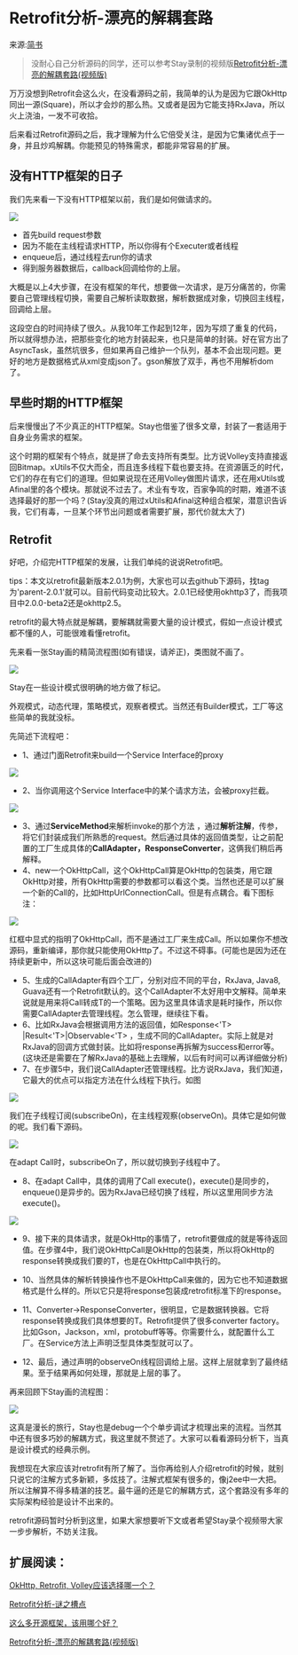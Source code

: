 # Retrofit分析-漂亮的解耦套路

来源:[简书](http://www.jianshu.com/p/45cb536be2f4#rd)

> 没耐心自己分析源码的同学，还可以参考Stay录制的视频版[Retrofit分析-漂亮的解耦套路(视频版)](http://www.stay4it.com/course/22/info)

万万没想到Retrofit会这么火，在没看源码之前，我简单的认为是因为它跟OkHttp同出一源(Square)，所以才会炒的那么热。又或者是因为它能支持RxJava，所以火上浇油，一发不可收拾。

后来看过Retrofit源码之后，我才理解为什么它倍受关注，是因为它集诸优点于一身，并且炒鸡解耦。你能预见的特殊需求，都能非常容易的扩展。

## 没有HTTP框架的日子

我们先来看一下没有HTTP框架以前，我们是如何做请求的。

![](1/1.png)

* 首先build request参数
* 因为不能在主线程请求HTTP，所以你得有个Executer或者线程
* enqueue后，通过线程去run你的请求
* 得到服务器数据后，callback回调给你的上层。

大概是以上4大步骤，在没有框架的年代，想要做一次请求，是万分痛苦的，你需要自己管理线程切换，需要自己解析读取数据，解析数据成对象，切换回主线程，回调给上层。

这段空白的时间持续了很久。从我10年工作起到12年，因为写烦了重复的代码，所以就得想办法，把那些变化的地方封装起来，也只是简单的封装。好在官方出了AsyncTask，虽然坑很多，但如果再自己维护一个队列，基本不会出现问题。更好的地方是数据格式从xml变成json了。gson解放了双手，再也不用解析dom了。

## 早些时期的HTTP框架

后来慢慢出了不少真正的HTTP框架。Stay也借鉴了很多文章，封装了一套适用于自身业务需求的框架。

这个时期的框架有个特点，就是拼了命去支持所有类型。比方说Volley支持直接返回Bitmap。xUtils不仅大而全，而且连多线程下载也要支持。在资源匮乏的时代，它们的存在有它们的道理。但如果说现在还用Volley做图片请求，还在用xUtils或Afinal里的各个模块。那就说不过去了。术业有专攻，百家争鸣的时期，难道不该选择最好的那一个吗？(Stay没真的用过xUtils和Afinal这种组合框架，潜意识告诉我，它们有毒，一旦某个环节出问题或者需要扩展，那代价就太大了)

## Retrofit

好吧，介绍完HTTP框架的发展，让我们单纯的说说Retrofit吧。

tips：本文以retrofit最新版本2.0.1为例，大家也可以去github下源码，找tag为'parent-2.0.1'就可以。目前代码变动比较大。2.0.1已经使用okhttp3了，而我项目中2.0.0-beta2还是okhttp2.5。

retrofit的最大特点就是解耦，要解耦就需要大量的设计模式，假如一点设计模式都不懂的人，可能很难看懂retrofit。

先来看一张Stay画的精简流程图(如有错误，请斧正)，类图就不画了。

![](1/2.png)

Stay在一些设计模式很明确的地方做了标记。

外观模式，动态代理，策略模式，观察者模式。当然还有Builder模式，工厂等这些简单的我就没标。

先简述下流程吧：

* 1、通过门面Retrofit来build一个Service Interface的proxy

![](1/3.png)

* 2、当你调用这个Service Interface中的某个请求方法，会被proxy拦截。

![](1/4.png)

* 3、通过**ServiceMethod**来解析invoke的那个方法 ，通过**解析注解**，传参，将它们封装成我们所熟悉的request。然后通过具体的返回值类型，让之前配置的工厂生成具体的**CallAdapter，ResponseConverter**，这俩我们稍后再解释。
* 4、new一个OkHttpCall，这个OkHttpCall算是OkHttp的包装类，用它跟OkHttp对接，所有OkHttp需要的参数都可以看这个类。当然也还是可以扩展一个新的Call的，比如HttpUrlConnectionCall。但是有点耦合。看下图标注：

![](1/5.png)

红框中显式的指明了OkHttpCall，而不是通过工厂来生成Call。所以如果你不想改源码，重新编译，那你就只能使用OkHttp了。不过这不碍事。(可能也是因为还在持续更新中，所以这块可能后面会改进的)

* 5、生成的CallAdapter有四个工厂，分别对应不同的平台，RxJava, Java8, Guava还有一个Retrofit默认的。这个CallAdapter不太好用中文解释。简单来说就是用来将Call转成T的一个策略。因为这里具体请求是耗时操作，所以你需要CallAdapter去管理线程。怎么管理，继续往下看。
* 6、比如RxJava会根据调用方法的返回值，如Response<'T> |Result<'T>|Observable<'T> ，生成不同的CallAdapter。实际上就是对RxJava的回调方式做封装。比如将response再拆解为success和error等。(这块还是需要在了解RxJava的基础上去理解，以后有时间可以再详细做分析)
* 7、在步骤5中，我们说CallAdapter还管理线程。比方说RxJava，我们知道，它最大的优点可以指定方法在什么线程下执行。如图

![](1/6.png)

我们在子线程订阅(subscribeOn)，在主线程观察(observeOn)。具体它是如何做的呢。我们看下源码。

![](1/7.png)

在adapt Call时，subscribeOn了，所以就切换到子线程中了。

* 8、在adapt Call中，具体的调用了Call execute()，execute()是同步的，enqueue()是异步的。因为RxJava已经切换了线程，所以这里用同步方法execute()。

![](1/8.png)

* 9、接下来的具体请求，就是OkHttp的事情了，retrofit要做成的就是等待返回值。在步骤4中，我们说OkHttpCall是OkHttp的包装类，所以将OkHttp的response转换成我们要的T，也是在OkHttpCall中执行的。
* 10、当然具体的解析转换操作也不是OkHttpCall来做的，因为它也不知道数据格式是什么样的。所以它只是将response包装成retrofit标准下的response。
* 11、Converter->ResponseConverter，很明显，它是数据转换器。它将response转换成我们具体想要的T。Retrofit提供了很多converter factory。比如Gson，Jackson，xml，protobuff等等。你需要什么，就配置什么工厂。在Service方法上声明泛型具体类型就可以了。

* 12、最后，通过声明的observeOn线程回调给上层。这样上层就拿到了最终结果。至于结果再如何处理，那就是上层的事了。

再来回顾下Stay画的流程图：

![](1/2.png)

这真是漫长的旅行，Stay也是debug一个个单步调试才梳理出来的流程。当然其中还有很多巧妙的解耦方式，我这里就不赘述了。大家可以看看源码分析下，当真是设计模式的经典示例。

我想现在大家应该对retrofit有所了解了。当你再给别人介绍retrofit的时候，就别只说它的注解方式多新颖，多炫技了。注解式框架有很多的，像j2ee中一大把。所以注解算不得多精湛的技艺。最牛逼的还是它的解耦方式，这个套路没有多年的实际架构经验是设计不出来的。

retrofit源码暂时分析到这里，如果大家想要听下文或者希望Stay录个视频带大家一步步解析，不妨关注我。


## 扩展阅读：

[OkHttp, Retrofit, Volley应该选择哪一个？](http://www.jianshu.com/p/77d418e7b5d6)

[Retrofit分析-谜之槽点](http://www.jianshu.com/p/96346ffb0c9f)

[这么多开源框架，该用哪个好？](http://www.jianshu.com/p/f3227c7008d4)

[Retrofit分析-漂亮的解耦套路(视频版)](http://www.stay4it.com/course/22/info)
